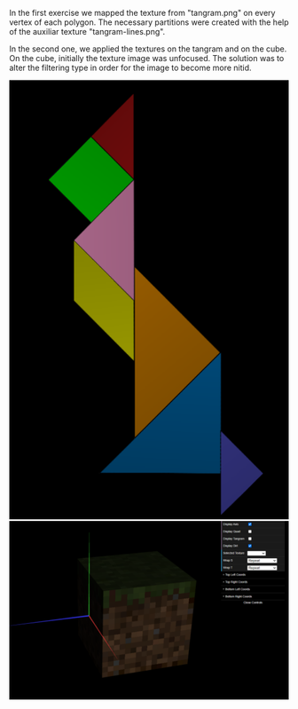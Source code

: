 In the first exercise we mapped the texture from "tangram.png" on every vertex of each polygon. The necessary partitions were created with the help of the auxiliar texture "tangram-lines.png". 

In the second one, we applied the textures on the tangram and on the cube. On the cube, initially the texture image was unfocused. The solution was to alter the filtering type in order for the image to become more nitid.

![Screenshot 1](screenshots/cg-t03g08-tp4-1.png)
![Screenshot 2](screenshots/cg-t03g08-tp4-2.png)
